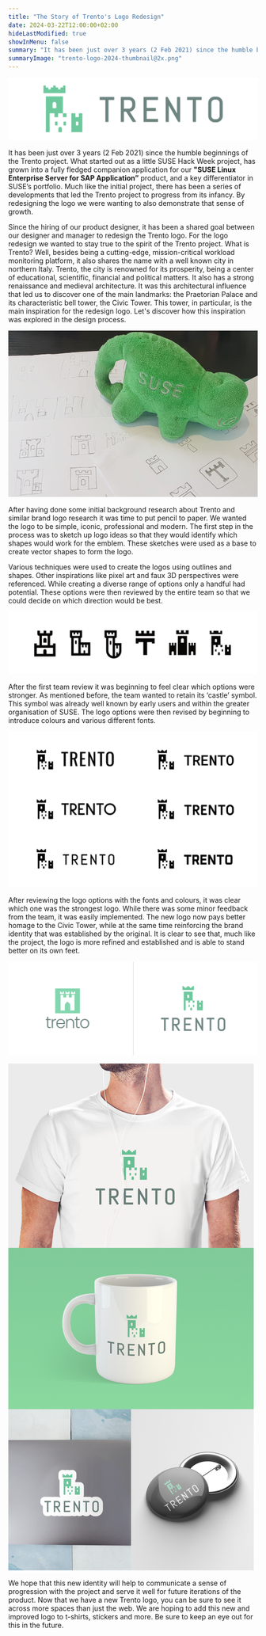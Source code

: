 ```yaml
---
title: "The Story of Trento's Logo Redesign"
date: 2024-03-22T12:00:00+02:00
hideLastModified: true
showInMenu: false
summary: "It has been just over 3 years (2 Feb 2021) since the humble beginnings of the Trento project."
summaryImage: "trento-logo-2024-thumbnail@2x.png"
---
```

![Trento Logo 2024 Landscape](new-trento-logo-landscape@2x.png)

It has been just over 3 years (2 Feb 2021) since the humble beginnings of the Trento project. What started out as a little SUSE Hack Week project, has grown into a fully fledged companion application for our **"SUSE Linux Enterprise Server for SAP Application”** product, and a key differentiator in SUSE’s portfolio. Much like the initial project, there has been a series of developments that led the Trento project to progress from its infancy. By redesigning the logo we were wanting to also demonstrate that sense of growth.

Since the hiring of our product designer, it has been a shared goal between our designer and manager to redesign the Trento logo. For the logo redesign we wanted to stay true to the spirit of the Trento project. What is Trento? Well, besides being a cutting-edge, mission-critical workload monitoring platform, it also shares the name with a well known city in northern Italy. Trento, the city is renowned for its prosperity, being a center of educational, scientific, financial and political matters. It also has a strong renaissance and medieval architecture. It was this architectural influence that led us to discover one of the main landmarks: the Praetorian Palace and its characteristic bell tower, the Civic Tower. This tower, in particular, is the main inspiration for the redesign logo. Let's discover how this inspiration was explored in the design process.

![Trento Logo Concept Sketches](trento-logo-scamps@2x.png "Logo Concept Sketches")

After having done some initial background research about Trento and similar brand logo research it was time to put pencil to paper. We wanted the logo to be simple, iconic, professional and modern. The first step in the process was to sketch up logo ideas so that they would identify which shapes would work for the emblem. These sketches were used as a base to create vector shapes to form the logo.

Various techniques were used to create the logos using outlines and shapes. Other inspirations like pixel art and faux 3D perspectives were referenced. While creating a diverse range of options only a handful had potential. These options were then reviewed by the entire team so that we could decide on which direction would be best.

![Trento Emblem Options](trento-emblem-options@2x.png "Rendered Emblem Options")

After the first team review it was beginning to feel clear which options were stronger. As mentioned before, the team wanted to retain its ‘castle’ symbol. This symbol was already well known by early users and within the greater organisation of SUSE. The logo options were then revised by beginning to introduce colours and various different fonts.

![Trento Typography Options](trento-typography-options@2x.png "Emblem with Typography Options")

After reviewing the logo options with the fonts and colours, it was clear which one was the strongest logo. While there was some minor feedback from the team, it was easily implemented. The new logo now pays better homage to the Civic Tower, while at the same time reinforcing the brand identity that was established by the original. It is clear to see that, much like the project, the logo is more refined and established and is able to stand better on its own feet.

![Trento Logo Old and New](trento-logo-old-and-new@2x.png "Comparison of the Old (Left) and New (Right) Logo")

![Trento Branded Collateral](trento-branded-collateral@2x.png "Branded Collateral with New Trento Logo")

We hope that this new identity will help to communicate a sense of progression with the project and serve it well for future iterations of the product. Now that we have a new Trento logo, you can be sure to see it across more spaces than just the web. We are hoping to add this new and improved logo to t-shirts, stickers and more. Be sure to keep an eye out for this in the future.
